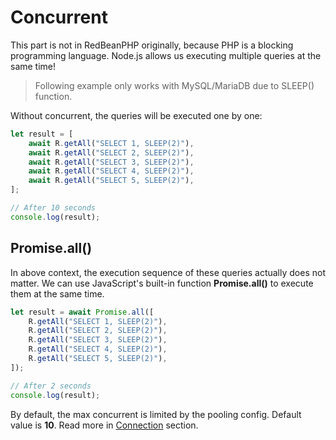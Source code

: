 # Concurrent

This part is not in RedBeanPHP originally, because PHP is a blocking programming language. Node.js allows us executing multiple queries at the same time!

> Following example only works with MySQL/MariaDB due to SLEEP() function.

Without concurrent, the queries will be executed one by one:

```javascript
let result = [
    await R.getAll("SELECT 1, SLEEP(2)"),
    await R.getAll("SELECT 2, SLEEP(2)"),
    await R.getAll("SELECT 3, SLEEP(2)"),
    await R.getAll("SELECT 4, SLEEP(2)"),
    await R.getAll("SELECT 5, SLEEP(2)"),
];

// After 10 seconds
console.log(result);
```

## Promise.all()

In above context, the execution sequence of these queries actually does not matter. We can use JavaScript's built-in function **Promise.all()** to execute them at the same time.

```javascript
let result = await Promise.all([
    R.getAll("SELECT 1, SLEEP(2)"),
    R.getAll("SELECT 2, SLEEP(2)"),
    R.getAll("SELECT 3, SLEEP(2)"),
    R.getAll("SELECT 4, SLEEP(2)"),
    R.getAll("SELECT 5, SLEEP(2)"),
]);

// After 2 seconds
console.log(result);
```

By default, the max concurrent is limited by the pooling config. Default value is **10**. Read more in [Connection](Connection.md) section.

